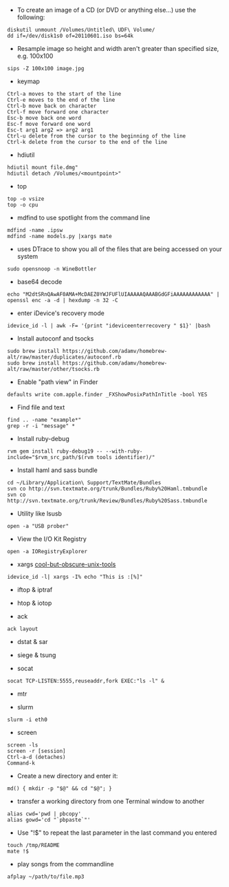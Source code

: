 + To create an image of a CD (or DVD or anything else…) use the following:

```                                             
diskutil unmount /Volumes/Untitled\ UDF\ Volume/
dd if=/dev/disk1s0 of=20110601.iso bs=64k
```

+ Resample image so height and width aren't greater than specified size, e.g. 100x100

```
sips -Z 100x100 image.jpg
```

+ keymap

```
Ctrl-a moves to the start of the line
Ctrl-e moves to the end of the line
Ctrl-b move back on character
Ctrl-f move forward one character
Esc-b move back one word
Esc-f move forward one word
Esc-t arg1 arg2 => arg2 arg1
Ctrl-u delete from the cursor to the beginning of the line
Ctrl-k delete from the cursor to the end of the line
```

+ hdiutil 

```
hdiutil mount file.dmg"
hdiutil detach /Volumes/<mountpoint>"
```

+ top

```
top -o vsize
top -o cpu
```

+ mdfind to use spotlight from the command line

```
mdfind -name .ipsw
mdfind -name models.py |xargs mate
```

+ uses DTrace to show you all of the files that are being accessed on your system

```
sudo opensnoop -n WineBottler
```

+ base64 decode 

```
echo "M2dtSRnQAwAF0AMA+McDAEZ0YWJFUFlUIAAAAAQAAABGdGFiAAAAAAAAAAAA" | openssl enc -a -d | hexdump -n 32 -C
```

+ enter iDevice's recovery mode

```
idevice_id -l | awk -F= '{print "ideviceenterrecovery " $1}' |bash
```

+ Install autoconf and tsocks

```
sudo brew install https://github.com/adamv/homebrew-alt/raw/master/duplicates/autoconf.rb
sudo brew install https://github.com/adamv/homebrew-alt/raw/master/other/tsocks.rb
```

+ Enable "path view" in Finder

```
defaults write com.apple.finder _FXShowPosixPathInTitle -bool YES 
```

+ Find file and text

```
find .. -name "example*"
grep -r -i "message" *
```

+ Install ruby-debug

```
rvm gem install ruby-debug19 -- --with-ruby-include="$rvm_src_path/$(rvm tools identifier)/"
```

+ Install haml and sass bundle

```
cd ~/Library/Application\ Support/TextMate/Bundles
svn co http://svn.textmate.org/trunk/Bundles/Ruby%20Haml.tmbundle
svn co http://svn.textmate.org/trunk/Review/Bundles/Ruby%20Sass.tmbundle
```

+ Utility like lsusb 

```
open -a "USB prober"
```

+ View the I/O Kit Registry

```
open -a IORegistryExplorer
```

+ xargs
[cool-but-obscure-unix-tools](http://kkovacs.eu/cool-but-obscure-unix-tools)

```
idevice_id -l| xargs -I% echo "This is :[%]"
```

+ iftop & iptraf

+ htop & iotop

+ ack

```
ack layout
```

+ dstat & sar

+ siege & tsung

+ socat

```
socat TCP-LISTEN:5555,reuseaddr,fork EXEC:"ls -l" &
```

+ mtr

+ slurm

```
slurm -i eth0
```

+ screen

```
screen -ls 
screen -r [session]
Ctrl-a-d (detaches)
Command-k
```

+ Create a new directory and enter it:

```
md() { mkdir -p "$@" && cd "$@"; }
```

+ transfer a working directory from one Terminal window to another

```
alias cwd='pwd | pbcopy'
alias gowd='cd "`pbpaste`"'
```

+ Use "!$" to repeat the last parameter in the last command you entered

```
touch /tmp/README 
mate !$
```

+ play songs from the commandline

```
afplay ~/path/to/file.mp3
```
